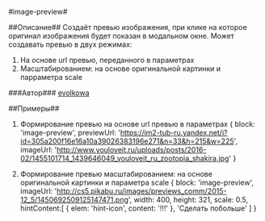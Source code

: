 #image-preview#

##Описание##
Создаёт превью изображения, при клике на которое оригинал изображения будет показан в модальном окне.
Может создавать превью в двух режимах:
1. На основе url превью, переданного в параметрах
2. Масштабированием: на основе оригинальной картинки и парраметра scale

###Автор###
[evolkowa](https://staff.yandex-team.ru/evolkowa)

##Примеры##
1. Формирование превью на основе url превью в параметрах
{
    block: 'image-preview',
    previewUrl: 'https://im2-tub-ru.yandex.net/i?id=305a200f16e16a10a39026383196e271&n=33&h=215&w=225',
    imageUrl: 'http://www.youloveit.ru/uploads/posts/2016-02/1455101714_1439646049_youloveit_ru_zootopia_shakira.jpg'
}

2. Формирование превью масштабированием: на основе оригинальной картинки и параметра scale
{
    block: 'image-preview',
    imageUrl: 'http://cs5.pikabu.ru/images/previews_comm/2015-12_5/1450692509125147471.png',
    width: 400,
    height: 321,
    scale: 0.5,
    hintContent:[
        {
            elem: 'hint-icon',
            content: '!!!'
        },
        'Сделать побольше'
    ]
}

